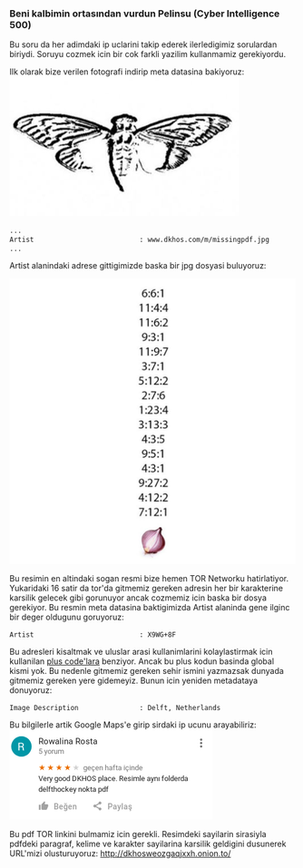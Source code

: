 ### Beni kalbimin ortasından vurdun Pelinsu (Cyber Intelligence 500)
Bu soru da her adimdaki ip uclarini takip ederek ilerledigimiz sorulardan biriydi. Soruyu cozmek icin bir cok farkli yazilim kullanmamiz gerekiyordu.

Ilk olarak bize verilen fotografi indirip meta datasina bakiyoruz:
![kelebek](kelebek.jpg)

```
...
Artist                          : www.dkhos.com/m/missingpdf.jpg
...
```

Artist alanindaki adrese gittigimizde baska bir jpg dosyasi buluyoruz:

![missingpdf](missingpdf.jpg)

Bu resimin en altindaki sogan resmi bize hemen TOR Networku hatirlatiyor. Yukaridaki 16 satir da tor'da gitmemiz gereken adresin her bir karakterine karsilik gelecek gibi gorunuyor ancak cozmemiz icin baska bir dosya gerekiyor.
Bu resmin meta datasina baktigimizda Artist alaninda gene ilginc bir deger oldugunu goruyoruz:
```
Artist                          : X9WG+8F
```
Bu adresleri kisaltmak ve uluslar arasi kullanimlarini kolaylastirmak icin kullanilan [plus code'lara](https://plus.codes) benziyor. Ancak bu plus kodun basinda global kismi yok. Bu nedenle gitmemiz gereken sehir ismini yazmazsak dunyada gitmemiz gereken yere gidemeyiz. Bunun icin yeniden metadataya donuyoruz:
```
Image Description               : Delft, Netherlands
```

Bu bilgilerle artik Google Maps'e girip sirdaki ip ucunu arayabiliriz:
![comment](comment.png)


Bu pdf TOR linkini bulmamiz icin gerekli. Resimdeki sayilarin sirasiyla pdfdeki paragraf, kelime ve karakter sayilarina karsilik geldigini dusunerek URL'mizi olusturuyoruz: http://dkhosweozgaqjxxh.onion.to/
